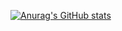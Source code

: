 [![Anurag's GitHub stats](https://github-readme-stats.vercel.app/api?username=sashabeketov&hide=issues,contribs&show_icons=true&theme=tokyonight)](https://github.com/anuraghazra/github-readme-stats)
